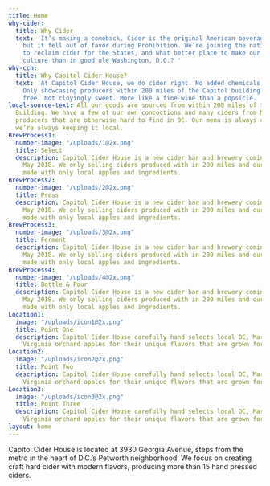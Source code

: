 ```yaml
---
title: Home
why-cider:
  title: Why Cider
  text: 'It’s making a comeback. Cider is the original American beverage of choice,
    but it fell out of favor during Prohibition. We’re joining the national movement
    to reclaim cider for the States, and what better place to make our mark on Americana
    culture than in good ole Washington, D.C.? '
why-cch:
  title: Why Capitol Cider House?
  text: 'At Capitol Cider House, we do cider right. No added chemicals or preservatives.
    Only showcasing producers within 200 miles of the Capitol building. Always gluten
    free. Not cloyingly sweet. More like a fine wine than a popsicle. '
local-source-text: All our goods are sourced from within 200 miles of the US Capitol
  Building. We have a few of our own concoctions and many ciders from Mid-Atlantic
  producers that are otherwise hard to find in DC. Our menu is always changing, but
  we’re always keeping it local.
BrewProcess1:
  number-image: "/uploads/1@2x.png"
  title: Select
  description: Capitol Cider House is a new cider bar and brewery coming to Petworth
    May 2018. We only selling ciders produced with in 200 miles and our brew’s are
    made with only local apples and ingredients.
BrewProcess2:
  number-image: "/uploads/2@2x.png"
  title: Press
  description: Capitol Cider House is a new cider bar and brewery coming to Petworth
    May 2018. We only selling ciders produced with in 200 miles and our brew’s are
    made with only local apples and ingredients.
BrewProcess3:
  number-image: "/uploads/3@2x.png"
  title: Ferment
  description: Capitol Cider House is a new cider bar and brewery coming to Petworth
    May 2018. We only selling ciders produced with in 200 miles and our brew’s are
    made with only local apples and ingredients.
BrewProcess4:
  number-image: "/uploads/4@2x.png"
  title: Bottle & Pour
  description: Capitol Cider House is a new cider bar and brewery coming to Petworth
    May 2018. We only selling ciders produced with in 200 miles and our brew’s are
    made with only local apples and ingredients.
Location1:
  image: "/uploads/icon1@2x.png"
  title: Point One
  description: Capitol Cider House carefully hand selects local DC, Maryland, and
    Virginia orchard apples for their unique flavors that are grown for taste.
Location2:
  image: "/uploads/icon2@2x.png"
  title: Point Two
  description: Capitol Cider House carefully hand selects local DC, Maryland, and
    Virginia orchard apples for their unique flavors that are grown for taste.
Location3:
  image: "/uploads/icon3@2x.png"
  title: Point Three
  description: Capitol Cider House carefully hand selects local DC, Maryland, and
    Virginia orchard apples for their unique flavors that are grown for taste.
layout: home
---
```


Capitol Cider House is located at 3930 Georgia Avenue, steps from the metro in the heart of D.C.’s Petworth neighborhood. We focus on creating craft hard cider with modern flavors, producing more than 15 hand pressed ciders.
